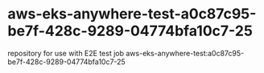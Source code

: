 # aws-eks-anywhere-test-a0c87c95-be7f-428c-9289-04774bfa10c7-25
repository for use with E2E test job aws-eks-anywhere-test:a0c87c95-be7f-428c-9289-04774bfa10c7-25
